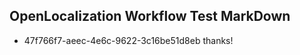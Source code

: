 ## OpenLocalization Workflow Test MarkDown
* 47f766f7-aeec-4e6c-9622-3c16be51d8eb thanks!

<!--HONumber=Jul16_HO5-->


